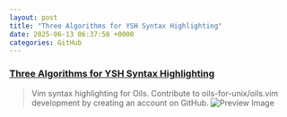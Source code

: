 ```yaml
---
layout: post
title: "Three Algorithms for YSH Syntax Highlighting"
date: 2025-06-13 06:37:58 +0000
categories: GitHub
---
```


### [Three Algorithms for YSH Syntax Highlighting](https://github.com/oils-for-unix/oils.vim/blob/main/doc/algorithms.md)

> Vim syntax highlighting for Oils. Contribute to oils-for-unix/oils.vim development by creating an account on GitHub.
![Preview Image](https://opengraph.githubassets.com/9f612da1da6c58a4477a2c3d88fb2f6f8542b0809ba33585a41a3fa0670aa3f8/oils-for-unix/oils.vim)

